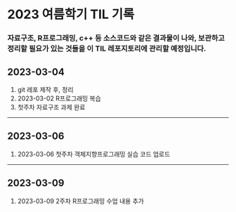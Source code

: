 2023 여름학기 TIL 기록
=====================================

### 자료구조, R프로그래밍, c++ 등 소스코드와 같은 결과물이 나와, 보관하고 정리할 필요가 있는 것들을 이 TIL 레포지토리에 관리할 예정입니다.

## 2023-03-04

1. git 레포 제작 후, 정리
2. 2023-03-02 R프로그래밍 복습
3. 첫주차 자료구조 과제 완료
------------------------------------

## 2023-03-06

1. 2023-03-06 첫주차 객체지향프로그래밍 실습 코드 업로드
------------------------------------

## 2023-03-09

1. 2023-03-09 2주차 R프로그래밍 수업 내용 추가
